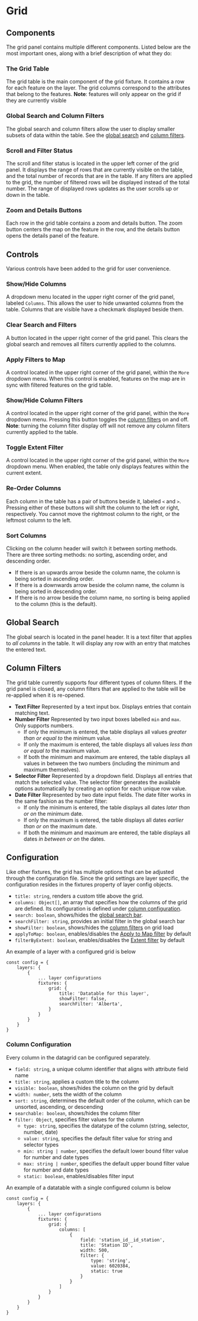 # Grid

## Components
The grid panel contains multiple different components. Listed below are the most important ones, along with a brief description of what they do:

### The Grid Table
The grid table is the main component of the grid fixture. It contains a row for each feature on the layer. The grid columns correspond to the attributes that belong to the features.
**Note**: features will only appear on the grid if they are currently visible

### Global Search and Column Filters
The global search and column filters allow the user to display smaller subsets of data within the table. See the [global search](#Global-Search) and [column filters](#Column-Filters).

### Scroll and Filter Status
The scroll and filter status is located in the upper left corner of the grid panel. It displays the range of rows that are currently visible on the table, and the total number of records that are in the table. If any filters are applied to the grid, the number of filtered rows will be displayed instead of the total number. The range of displayed rows updates as the user scrolls up or down in the table.

### Zoom and Details Buttons
Each row in the grid table contains a zoom and details button. The zoom button centers the map on the feature in the row, and the details button opens the details panel of the feature.

## Controls
Various controls have been added to the grid for user convenience.

### Show/Hide Columns
A dropdown menu located in the upper right corner of the grid panel, labeled `Columns`. This allows the user to hide unwanted columns from the table. Columns that are visible have a checkmark displayed beside them.

### Clear Search and Filters
A button located in the upper right corner of the grid panel. This clears the global search and removes all filters currently applied to the columns.

### Apply Filters to Map
A control located in the upper right corner of the grid panel, within the `More` dropdown menu. When this control is enabled, features on the map are in sync with filtered features on the grid table.

### Show/Hide Column Filters
A control located in the upper right corner of the grid panel, within the `More` dropdown menu. Pressing this button toggles the [column filters](#Column-Filters) on and off.
**Note**: turning the column filter display off will not remove any column filters currently applied to the table.

### Toggle Extent Filter
A control located in the upper right corner of the grid panel, within the `More` dropdown menu. When enabled, the table only displays features within the current extent.

### Re-Order Columns
Each column in the table has a pair of buttons beside it, labeled `<` and `>`. Pressing either of these buttons will shift the column to the left or right, respectively. You cannot move the rightmost column to the right, or the leftmost column to the left.

### Sort Columns
Clicking on the column header will switch it between sorting methods. There are three sorting methods: no sorting, ascending order, and descending order.

- If there is an upwards arrow beside the column name, the column is being sorted in ascending order.
- If there is a downwards arrow beside the column name, the column is being sorted in descending order.
- If there is no arrow beside the column name, no sorting is being applied to the column (this is the default).


## Global Search
The global search is located in the panel header. It is a text filter that applies to *all columns* in the table. It will display any row with an entry that matches the entered text.

## Column Filters
The grid table currently supports four different types of column filters. If the grid panel is closed, any column filters that are applied to the table will be re-applied when it is re-opened.

- **Text Filter**
Represented by a text input box. Displays entries that contain matching text.
- **Number Filter**
Represented by two input boxes labelled `min` and `max`. Only supports numbers.
    - If only the minimum is entered, the table displays all values *greater than or equal to* the minimum value.
    - If only the maximum is entered, the table displays all values *less than or equal to* the maximum value.
    - If both the minimum and maximum are entered, the table displays all values in between the two numbers (including the minimum and maximum themselves).
- **Selector Filter**
Represented by a dropdown field. Displays all entries that match the selected value. The selector filter generates the available options automatically by creating an option for each unique row value.
- **Date Filter**
Represented by two date input fields. The date filter works in the same fashion as the number filter:
    - If only the minimum is entered, the table displays all dates *later than or on* the minimum date.
    - If only the maximum is entered, the table displays all dates *earlier than or on* the maximum date.
    - If both the minimum and maximum are entered, the table displays all dates _in between or on_ the dates.

## Configuration

Like other fixtures, the grid has multiple options that can be adjusted through the configuration file. Since the grid settings are layer specific, the configuration resides in the fixtures property of layer config objects.
- `title: string`, renders a custom title above the grid.
- `columns: Object[]`, an array that specifies how the columns of the grid are defined. Its configuration is defined under [column configuration](#Column-Configuration).
- `search: boolean`, shows/hides the [global search bar](#Global-Search).
- `searchFilter: string`, provides an initial filter in the global search bar
- `showFilter: boolean`, shows/hides the [column filters](#Show/Hide-Column-Filters) on grid load
- `applyToMap: boolean`, enables/disables the [Apply to Map filter](#Apply-Filters-to-Map) by default
- `filterByExtent: boolean`, enables/disables the [Extent filter](#Toggle-Extent-Filter) by default

An example of a layer with a configured grid is below

```
const config = {
    layers: {
        {
            ... layer configurations
            fixtures: {
                grid: {
                    title: 'Datatable for this layer',
                    showFilter: false,
                    searchFilter: 'Alberta',
                }
            }
        }
    }
}
```

### Column Configuration

Every column in the datagrid can be configured separately.
- `field: string`, a unique column identifier that aligns with attribute field name
- `title: string`, applies a custom title to the column
- `visible: boolean`, shows/hides the column on the grid by default
- `width: number`, sets the width of the column
- `sort: string`, determines the default order of the column, which can be unsorted, ascending, or descending
- `searchable: boolean`, shows/hides the column filter
- `filter: Object`, specifies filter values for the column
    - `type: string`, specifies the datatype of the column (string, selector, number, date)
    - `value: string`, specifies the default filter value for string and selector types
    - `min: string | number`, specifies the default lower bound filter value for number and date types
    - `max: string | number`, specifies the default upper bound filter value for number and date types
    - `static: boolean`, enables/disables filter input

An example of a datatable with a single configured column is below

```
const config = {
    layers: {
        {
            ... layer configurations
            fixtures: {
                grid: {
                    columns: [
                        {
                            field: 'station_id__id_station',
                            title: 'Station ID',
                            width: 500,
                            filter: {
                                type: 'string',
                                value: 6020384,
                                static: true
                            }
                        }
                    ]
                }
            }
        }
    }
}
```